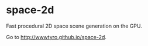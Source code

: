 # space-2d
Fast procedural 2D space scene generation on the GPU.

Go to http://wwwtyro.github.io/space-2d.
